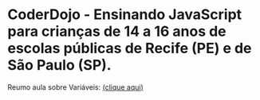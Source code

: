 # CoderDojo - Ensinando JavaScript para crianças de 14 a 16 anos de escolas públicas de Recife (PE) e de São Paulo (SP).

Reumo aula sobre Variáveis: <a href="https://youtu.be/rNHdzwUnTOw">(clique aqui)</a>
